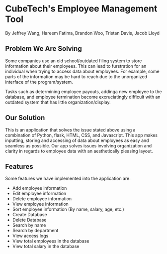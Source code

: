 # CubeTech's Employee Management Tool

By Jeffrey Wang, Hareem Fatima, Brandon Woo, Tristan Davis, Jacob Lloyd


## Problem We Are Solving

Some companies use an old school/outdated filing system to store information about their employees. This can lead to furstration for an individual when trying to access data about employees. For example, some parts of the information may be hard to reach due to the unorganized interface of the program/system.

Tasks such as determining employee payouts, addinga  new employee to the database, and employee termination become excruciatingly difficult with an outdated system that has little organization/display.

## Our Solution

This is an application that solves the issue stated above using a combination of Python, flask, HTML, CSS, and Javascript. This app makes inputting, storing and accessing of data about employees as easy and seamless as possible. Our app solves issues involving organization and clarity in regards to employee data with an aesthetically pleasing layout.

## Features

Some features we have implemented into the application are:

- Add employee information
- Edit employee information
- Delete employee information
- View employee information
- Sort employee information (By name, salary, age, etc.)
- Create Database
- Delete Database
- Search by name
- Search by department
- View access logs
- View total employees in the database
- View total salary in the database


